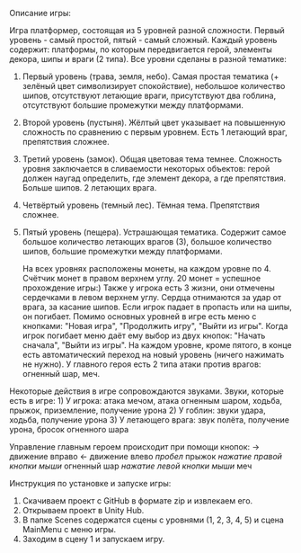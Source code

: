 Описание игры:
	
Игра платформер, состоящая из 5 уровней разной сложности. Первый уровень - самый простой, пятый - самый сложный. Каждый уровень содержит: платформы, по которым передвигается герой, элементы декора, шипы и враги (2 типа). Все уровни сделаны в разной тематике:

1) Первый уровень (трава, земля, небо). Самая простая тематика (+ зелёный цвет символизирует спокойствие), небольшое количество шипов, отсутствуют летающие враги, присутствуют два гоблина, отсутствуют большие промежутки между платформами.
2) Второй уровень (пустыня). Жёлтый цвет указывает на повышенную сложность по сравнению с первым уровнем. Есть 1 летающий враг, препятствия сложнее.
3) Третий уровень (замок). Общая цветовая тема темнее. Сложность уровня заключается в сливаемости некоторых объектов: герой должен наугад определить, где элемент декора, а где препятствия. Больше шипов. 2 летающих врага.
4) Четвёртый уровень (темный лес). Тёмная тема. Препятствия сложнее.
5) Пятый уровень (пещера). Устрашающая тематика. Содержит самое большое количество летающих врагов (3), большое количество шипов, большие промежутки между платформами.

	На всех уровнях расположены монеты, на каждом уровне по 4. Счётчик монет в правом верхнем углу. 20 монет = успешное прохождение игры:) Также у игрока есть 3 жизни, они отмечены сердечками в левом верхнем углу. Сердца отнимаются за удар от врага, за касание шипов. Если игрок падает в пропасть или на шипы, он погибает.
	Помимо основных уровней в игре есть меню с кнопками: "Новая игра", "Продолжить игру", "Выйти из игры". Когда игрок погибает меню даёт ему выбор из двух кнопок: "Начать сначала", "Выйти из игры". На каждом уровне, кроме пятого, в конце есть автоматический переход на новый уровень (ничего нажимать не нужно).
	У главного героя есть 2 типа атаки против врагов: огненный шар, меч.

Некоторые действия в игре сопровождаются звуками. Звуки, которые есть в игре:
	1) У игрока: атака мечом, атака огненным шаром, ходьба, прыжок, приземление, получение урона
	2) У гоблин: звуки удара, ходьба, получение урона
	3) У летающего врага: звук полёта, получение урона, бросок огненного шара

Управление главным героем происходит при помощи кнопок:
	-> движение вправо
	<- движение влево
	*пробел* прыжок
	*нажатие правой кнопки мыши* огненный шар
	*нажатие левой кнопки мыши* меч


Инструкция по установке и запуске игры:

1) Скачиваем проект с GitHub в формате zip и извлекаем его.
2) Открываем проект в Unity Hub.
3) В папке Scenes содержатся сцены с уровнями (1, 2, 3, 4, 5) и сцена MainMenu с меню игры.
4) Заходим в сцену 1 и запускаем игру.